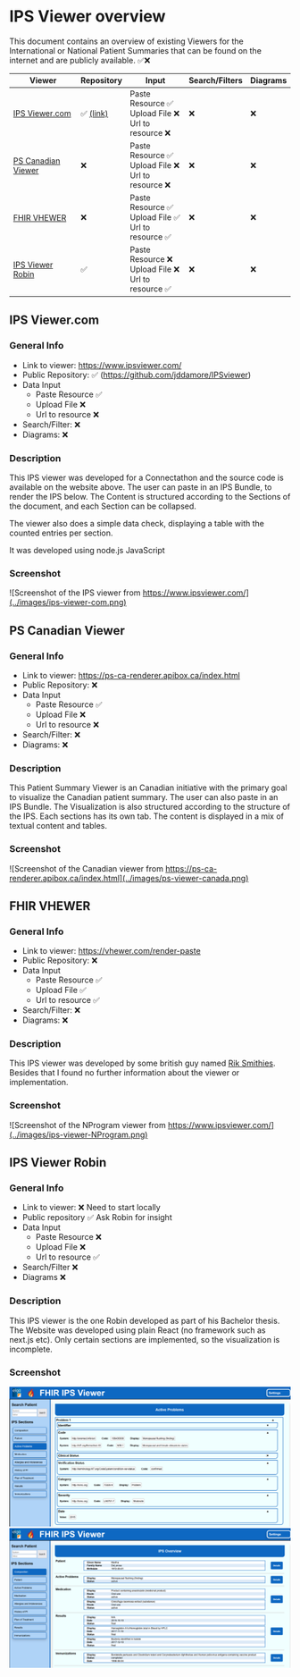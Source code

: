 # IPS Viewer overview

This document contains an overview of existing Viewers for the International or National Patient Summaries that can be found on the internet and are publicly available.  ✅❌  
 
| Viewer                                                            | Repository                                        | Input                                     | Search/Filters | Diagrams |
|-------------------------------------------------------------------|---------------------------------------------------|-------------------------------------------|-------------|----------|
| [IPS Viewer.com](https://www.ipsviewer.com/)                      | ✅ [(link)](https://github.com/jddamore/IPSviewer) | Paste Resource ✅ <br> Upload File ❌ <br> Url to resource ❌ |        ❌     |    ❌      |
| [PS Canadian Viewer](https://ps-ca-renderer.apibox.ca/index.html) |             ❌                                      |           Paste Resource ✅ <br> Upload File ❌ <br> Url to resource ❌                                |        ❌     |     ❌     |
| [FHIR VHEWER](https://vhewer.com/render-paste)                    |                    ❌                               |         Paste Resource ✅ <br> Upload File ✅ <br> Url to resource ✅                                  |       ❌      |     ❌     |
| [IPS Viewer Robin](https://gitlab.com/RobinBerger1/fhir-ips-visualization)| ✅ |  Paste Resource ❌ <br> Upload File ❌ <br> Url to resource ✅  |❌ | ❌ |



## IPS Viewer.com
### General Info
- Link to viewer: https://www.ipsviewer.com/
- Public Repository: ✅ (https://github.com/jddamore/IPSviewer)
- Data Input
  - Paste Resource ✅
  - Upload File ❌
  - Url to resource ❌
- Search/Filter: ❌
- Diagrams: ❌

### Description
This IPS viewer was developed for a Connectathon and the source code is available on the website above. The user can paste in an IPS Bundle, to render the IPS below. The Content is structured according to the Sections of the document, and each Section can be collapsed.

The viewer also does a simple data check, displaying a table with the counted entries per section.

It was developed using node.js JavaScript

### Screenshot
![Screenshot of the IPS viewer from https://www.ipsviewer.com/](../images/ips-viewer-com.png)


## PS Canadian Viewer
### General Info
- Link to viewer: https://ps-ca-renderer.apibox.ca/index.html
- Public Repository: ❌
- Data Input
  - Paste Resource ✅
  - Upload File ❌
  - Url to resource ❌
- Search/Filter: ❌
- Diagrams: ❌

### Description
This Patient Summary Viewer is an Canadian initiative with the primary goal to visualize the Canadian patient summary. The user can also paste in an IPS Bundle. The Visualization is also structured according to the structure of the IPS. Each sections has its own tab. The content is displayed in a mix of textual content and tables. 

### Screenshot
![Screenshot of the Canadian viewer from https://ps-ca-renderer.apibox.ca/index.html](../images/ps-viewer-canada.png)


## FHIR VHEWER
### General Info
- Link to viewer: https://vhewer.com/render-paste
- Public Repository: ❌
- Data Input
  - Paste Resource ✅
  - Upload File ✅
  - Url to resource ✅
- Search/Filter: ❌
- Diagrams: ❌

### Description
This IPS viewer was developed by some british guy named [Rik Smithies](https://uk.linkedin.com/in/riksmithies?original_referer=http%3A%2F%2Fwww.nprogram.co.uk%2F). Besides that I found no further information about the viewer or implementation.

### Screenshot
![Screenshot of the NProgram viewer from https://www.ipsviewer.com/](../images/ips-viewer-NProgram.png)


## IPS Viewer Robin
### General Info
- Link to viewer: ❌ Need to start locally
- Public repository ✅ Ask Robin for insight
- Data Input
  - Paste Resource ❌
  - Upload File ❌
  - Url to resource ✅
- Search/Filter ❌
- Diagrams ❌

### Description
This IPS viewer is the one Robin developed as part of his Bachelor thesis. The Website was developed using plain React (no framework such as next.js etc). Only certain sections are implemented, so the visualization is incomplete.

### Screenshot
![Screenshot of Composition Resource](../images/IPS-Viewer-SPA-ActiveProblems.png)
![Screenshot of Section Active Problems](../images/IPS-Viewer-SPA.png)
